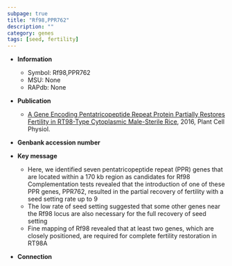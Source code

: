 ```yaml
---
subpage: true
title: "Rf98,PPR762"
description: ""
category: genes
tags: [seed, fertility]
---
```


* **Information**  
    + Symbol: Rf98,PPR762  
    + MSU: None  
    + RAPdb: None  

* **Publication**  
    + [A Gene Encoding Pentatricopeptide Repeat Protein Partially Restores Fertility in RT98-Type Cytoplasmic Male-Sterile Rice](http://www.ncbi.nlm.nih.gov/pubmed?term=A+Gene+Encoding+Pentatricopeptide+Repeat+Protein+Partially+Restores+Fertility+in+RT98-Type+Cytoplasmic+Male-Sterile+Rice%5BTitle%5D), 2016, Plant Cell Physiol.

* **Genbank accession number**  

* **Key message**  
    + Here, we identified seven pentatricopeptide repeat (PPR) genes that are located within a 170 kb region as candidates for Rf98 Complementation tests revealed that the introduction of one of these PPR genes, PPR762, resulted in the partial recovery of fertility with a seed setting rate up to 9
    + The low rate of seed setting suggested that some other genes near the Rf98 locus are also necessary for the full recovery of seed setting
    + Fine mapping of Rf98 revealed that at least two genes, which are closely positioned, are required for complete fertility restoration in RT98A

* **Connection**  



